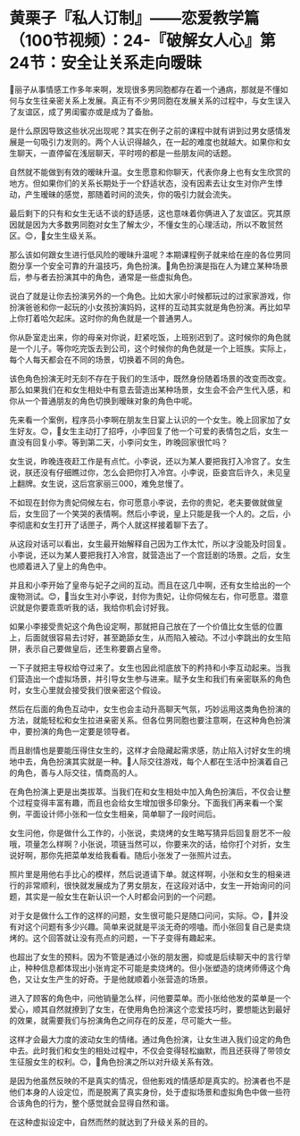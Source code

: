 # 黄栗子『私人订制』——恋爱教学篇（100节视频）：24-『破解女人心』第24节：安全让关系走向暧昧

🎼丽子从事情感工作多年来啊，发现很多男同胞都存在着一个通病，那就是不懂如何与女生往亲密关系上发展。真正有不少男同胞在发展关系的过程中，与女生误入了友谊区，成了男闺蜜亦或是成为了备胎。

是什么原因导致这些状况出现呢？其实在例子之前的课程中就有讲到过男女感情发展是一句吸引力发则的。两个人认识得越久，在一起的难度也就越大。如果你和女生聊天，一直停留在浅层聊天，平时唠的都是一些朋友间的话题。

自然就不能做到有效的暧昧升温。女生愿意和你聊天，代表你身上也有女生欣赏的地方。但如果你们的关系长期处于一个舒适状态，没有因素去让女生对你产生悸动，产生暧昧的感觉，那随着时间的流失，你的吸引力就会流失。

最后剩下的只有和女生无话不谈的舒适感，这也意味着你俩进入了友谊区。究其原因就是因为大多数男同胞对女生了解太少，不懂女生的心理活动，所以不敢贸然区。😊，🎼女生生级关系。

那么该如何跟女生进行低风险的暧昧升温呢？本期课程例子就来给在座的各位男同胞分享一个安全可靠的升温技巧，角色扮演。🎼角色扮演是指在人为建立某种场景后，参与者去扮演其中的角色，通常是一些虚拟角色。

说白了就是让你去扮演另外的一个角色。比如大家小时候都玩过的过家家游戏，你扮演爸爸和你一起玩的小女孩扮演妈妈，这样的互动其实就是角色扮演。再比如早上你打着哈欠起床。这时你的角色就是一个普通男人。

你从卧室走出来，你的母亲对你说，赶紧吃饭，上班别迟到了。这时候你的角色就是一个儿子。等你吃完饭去到公司，这个时候你的角色就是一个上班族。实际上，每个人每天都会在不同的场景，切换着不同的角色。

该色角色扮演无时无刻不存在于我们的生活中，既然身份随着场景的改变而改变。那么如果我们在和女生相处中有意去营造出某种场景，女生会不会产生代入感，和你从一个普通朋友的角色切换到暧昧对象的角色中呢。

先来看一个案例，程序员小李啊在朋友生日宴上认识的一个女生。晚上回家加了女生好友。😊，🎼女生主动打了招呼，小李回复了他一个可爱的表情包之后，女生一直没有回复小李。等到第二天，小李问女生，昨晚回家很忙吗？

女生说，昨晚连夜赶工作是有点忙。小李说，还以为某人要把我打入冷宫了。女生说，朕还没有仔细瞧过你，怎么会把你打入冷宫。小李说，臣妾宫后许久，未见皇上翻牌。女生说，这后宫家丽三000，难免怠慢了。

不如现在封你为贵妃伺候左右，你可愿意小李说，去你的贵妃，老夫要做就做皇后，女生回了一个笑哭的表情啊。然后小李说，皇上只能是我一个人的。之后，小李彻底和女生打开了话匣子，两个人就这样接着聊下去了。

从这段对话可以看出，女生最开始解释自己因为工作太忙，所以才没能及时回复。小李说，还以为某人要把我打入冷宫，就营造出了一个宫廷剧的场景。之后，女生也顺着进入了皇上的角色中。

并且和小李开始了皇帝与妃子之间的互动。而且在这几中啊，还有女生给出的一个废物测试。😊，🎼当女生对小李说，封你为贵妃，让你伺候左右，你可愿意。潜意识就是你要乖乖听我的话，我给你机会讨好我。

如果小李接受贵妃这个角色设定啊，那就把自己放在了一个价值比女生低的位置上，后面就很容易去讨好，甚至跪舔女生，从而陷入被动。不过小李跳出的女生陷阱，表示自己要做皇后，还生称要霸占皇帝。

一下子就把主导权给夺过来了。女生也因此彻底放下的矜持和小李互动起来。当我们营造出一个虚拟场景，并引导女生参与进来。赋予女生和我们有亲密联系的角色时，女生心里就会接受我们很亲密这个假设。

然后在后面的角色互动中，女生也会主动升高聊天气氛，巧妙运用这类角色扮演的方法，就能轻松和女生拉进亲密关系。但各位男同胞也要注意啊，在这种角色扮演中，要扮演的角色一定要是领导者。

而且剧情也是要能压得住女生的，这样才会隐藏起需求感，防止陷入讨好女生的境地中去，角色扮演其实就是一种。🎼人际交往游戏，每个人都在生活中扮演着自己的角色，善与人际交往，情商高的人。

在角色扮演上更是出类拔萃。当我们在和女生相处中加入角色扮演后，不仅会让整个过程变得丰富有趣，而且也会给女生增加很多印象分。下面我们再来看一个案例，平面设计师小张和一位女生相亲，简单聊了一段时间后。

女生问他，你是做什么工作的，小张说，卖烧烤的女生略写猜异后回复厨艺不一般哦，项量怎么样啊？小张说，项链当然可以，你要来次的话，给你打个对折，女生说好啊，那你先把菜单发给我看看。随后小张发了一张照片过去。

照片里是用他右手比心的模样，然后说道请下单。就这样啊，小张和女生的相亲进行的非常顺利，很快就发展成为了男女朋友，在这段对话中，女生一开始询问的问题，其实是一般女生在新认识一个人时都会问到的一个问题。

对于女是做什么工作的这样的问题，女生很可能只是随口问问，实际。😊，🎼并没有对这个问题有多少兴趣。简单来说就是平淡无奇的唠嗑。而小张回复自己是卖烧烤的。这个回答就让没有亮点的问题，一下子变得有趣起来。

也超出了女生的预料。因为不管是通过小张的朋友圈，抑或是后续聊天中的言行举止，种种信息都体现出小张肯定不可能是卖烧烤的。但小张塑造的烧烤师傅这个角色，又让女生产生的好奇。于是他就顺着小张营造的场景。

进入了顾客的角色中，问他销量怎么样，问他要菜单。而小张给他发的菜单是一个爱心，顺其自然就撩到了女生，在使用角色扮演这个恋爱技巧时，要想能达到最好的效果，就需要我们与扮演角色之间存在的反差，尽可能大一些。

这样才会最大力度的波动女生的情绪。通过角色扮演，让女生进入我们设定的角色中去。此时我们和女生的相处过程中，不仅会变得轻松幽默，而且还获得了带领女生征服女生的权利。😊，🎼角色扮演之所以对升级关系有效。

是因为他虽然反映的不是真实的情况，但他影戏的情感却是真实的。扮演者也不是他们本身的人设定位，而是脱离了真实身份，处于虚拟场景和虚拟角色中做一些符合该角色的行为，整个感觉就会显得自然和谐。

在这种虚拟设定中，自然而然的就达到了升级关系的目的。